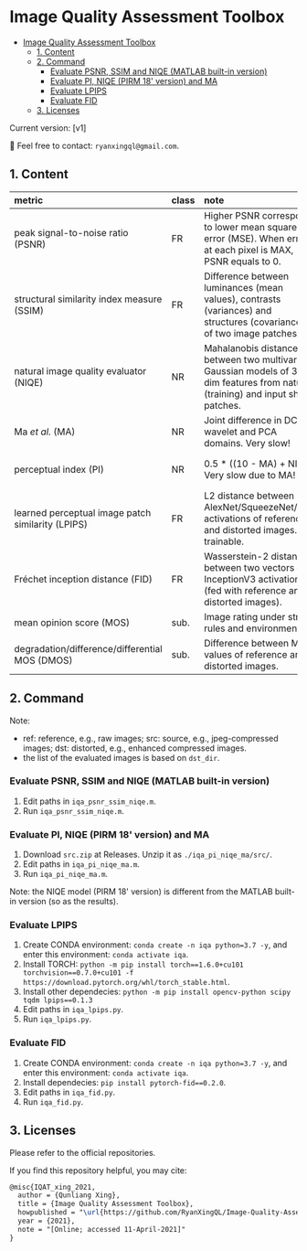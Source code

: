 # Image Quality Assessment Toolbox

- [Image Quality Assessment Toolbox](#image-quality-assessment-toolbox)
  - [1. Content](#1-content)
  - [2. Command](#2-command)
    - [Evaluate PSNR, SSIM and NIQE (MATLAB built-in version)](#evaluate-psnr-ssim-and-niqe-matlab-built-in-version)
    - [Evaluate PI, NIQE (PIRM 18' version) and MA](#evaluate-pi-niqe-pirm-18-version-and-ma)
    - [Evaluate LPIPS](#evaluate-lpips)
    - [Evaluate FID](#evaluate-fid)
  - [3. Licenses](#3-licenses)

Current version: [v1]

:e-mail: Feel free to contact: `ryanxingql@gmail.com`.

## 1. Content

|metric|class|note|better|range|ref|platform|
|:-|:-|:-|:-|:-|:-|:-|
|peak signal-to-noise ratio (PSNR)|FR|Higher PSNR corresponds to lower mean squared error (MSE). When error at each pixel is MAX, PSNR equals to 0.|higher|[0, inf)|[[WIKI]](https://en.wikipedia.org/wiki/Peak_signal-to-noise_ratio)|MATLAB|
|structural similarity index measure (SSIM)|FR|Difference between luminances (mean values), contrasts (variances) and structures (covariances) of two image patches.|higher|(?, 1]|[[WIKI]](https://en.wikipedia.org/wiki/Structural_similarity)|MATLAB|
|natural image quality evaluator (NIQE)|NR|Mahalanobis distance between two multivariate Gaussian models of 36-dim features from natural (training) and input sharp patches.|lower|[0, ?)|[[MATLAB]](https://www.mathworks.com/help/images/ref/niqe.html) [[paper]](https://ieeexplore.ieee.org/document/6353522)|MATLAB|
|Ma *et al.* (MA)|NR|Joint difference in DCT, wavelet and PCA domains. Very slow!|higher|[0, 10]|[[official repo]](https://github.com/chaoma99/sr-metric) [[paper]](https://arxiv.org/abs/1612.05890)|MATLAB|
|perceptual index (PI)|NR|0.5 * ((10 - MA) + NIQE). Very slow due to MA!|lower|[0, ?)|[[official repo]](https://github.com/roimehrez/PIRM2018) [[paper]](https://arxiv.org/abs/1809.07517)|MATLAB|
|learned perceptual image patch similarity (LPIPS)|FR|L2 distance between AlexNet/SqueezeNet/VGG activations of reference and distorted images. trainable.|lower|[0, ?)|[[official repo]](https://github.com/richzhang/PerceptualSimilarity)|PYTORCH|
|Fréchet inception distance (FID)|FR|Wasserstein-2 distance between two vectors of InceptionV3 activations (fed with reference and distorted images).|lower|[0, ?)|[[official repo]](https://github.com/mseitzer/pytorch-fid) [[paper]](https://arxiv.org/abs/1706.08500)|PYTORCH|
|mean opinion score (MOS)|sub.|Image rating under strict rules and environment.|higher|[0, 100]|[[BT.500]](https://www.itu.int/rec/R-REC-BT.500/)|human|
|degradation/difference/differential MOS (DMOS)|sub.|Difference between MOS values of reference and distorted images.|lower|[0, 100]|[[src1]](https://ieeexplore.ieee.org/stamp/stamp.jsp?arnumber=762345)  [[src2]](https://videoclarity.com/PDF/WPUnderstandingJNDMOSPSNR.pdf)|human|

## 2. Command

Note:

- ref: reference, e.g., raw images; src: source, e.g., jpeg-compressed images; dst: distorted, e.g., enhanced compressed images.
- the list of the evaluated images is based on `dst_dir`.

### Evaluate PSNR, SSIM and NIQE (MATLAB built-in version)

1. Edit paths in `iqa_psnr_ssim_niqe.m`.
2. Run `iqa_psnr_ssim_niqe.m`.

### Evaluate PI, NIQE (PIRM 18' version) and MA

1. Download `src.zip` at Releases. Unzip it as `./iqa_pi_niqe_ma/src/`.
2. Edit paths in `iqa_pi_niqe_ma.m`.
3. Run `iqa_pi_niqe_ma.m`.

Note: the NIQE model (PIRM 18' version) is different from the MATLAB built-in version (so as the results).

### Evaluate LPIPS

1. Create CONDA environment: `conda create -n iqa python=3.7 -y`, and enter this environment: `conda activate iqa`.
2. Install TORCH: `python -m pip install torch==1.6.0+cu101 torchvision==0.7.0+cu101 -f https://download.pytorch.org/whl/torch_stable.html`.
3. Install other dependecies: `python -m pip install opencv-python scipy tqdm lpips==0.1.3`
4. Edit paths in `iqa_lpips.py`.
5. Run `iqa_lpips.py`.

### Evaluate FID

1. Create CONDA environment: `conda create -n iqa python=3.7 -y`, and enter this environment: `conda activate iqa`.
2. Install dependecies: `pip install pytorch-fid==0.2.0`.
3. Edit paths in `iqa_fid.py`.
4. Run `iqa_fid.py`.

## 3. Licenses

Please refer to the official repositories.

If you find this repository helpful, you may cite:

```tex
@misc{IQAT_xing_2021,
  author = {Qunliang Xing},
  title = {Image Quality Assessment Toolbox},
  howpublished = "\url{https://github.com/RyanXingQL/Image-Quality-Assessment-Toolbox}",
  year = {2021}, 
  note = "[Online; accessed 11-April-2021]"
}
```
